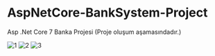 # AspNetCore-BankSystem-Project
Asp .Net Core 7 Banka Projesi (Proje oluşum aşamasındadır.)

![1](https://user-images.githubusercontent.com/68101192/220621259-9d03a131-81b1-4250-a1a2-5654c3baacbc.PNG)
![2](https://user-images.githubusercontent.com/68101192/220621254-665fd64b-a9d9-4288-be39-1d9da1a1d84d.png)
![3](https://user-images.githubusercontent.com/68101192/221004172-964b0e02-0f70-4760-a690-3a6307c3a126.PNG)
